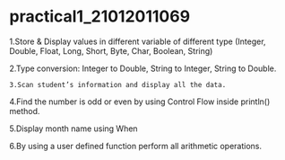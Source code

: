 # practical1_21012011069
1.Store & Display values in different variable of different type (Integer, Double, Float, Long, Short, Byte, Char, Boolean, String)

2.Type conversion:
    Integer to Double, String to Integer, String to Double.
    
    3.Scan student’s information and display all the data.
  
  4.Find the number is odd or even by using Control Flow inside println() method.
  
  5.Display month name using When
 
  6.By using a user defined function perform all arithmetic operations.
